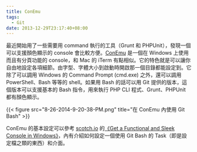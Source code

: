 ```yaml
---
title: ConEmu
tags:
  - Git
date: 2013-12-29T23:17:40+08:00
---
```


最近開始用了一些需要用 command 執行的工具（Grunt 和 PHPUnit），發現一個可以支援顏色顯示的 console 會比較方便。[ConEmu](https://code.google.com/p/conemu-maximus5/) 是一個在 Windows 上使用而且有分頁功能的 console，和 Mac 的 iTerm 有點相似。它的特色就是可以讓你自由地設定各項細節。由字型、字體大小到啟動時開啟那一個目錄都能設定到。它除了可以調用 Windows 的 Command Prompt (cmd.exe) 之外，還可以調用 PowerShell、Bash 等等的 shell。如果用 Bash 的話可以用 Git 提供的版本，這個版本可以支援基本的 Bash 指令，用來執行 PHP CLI 程式、Grunt、PHPUnit 都有顏色顯示。

{{< figure src="8-26-2014-9-20-38-PM.png" title="在 ConEmu 內使用 Git Bash" >}}

ConEmu 的基本設定可以參考 [scotch.io](http://scotch.io/) 的[《Get a Functional and Sleek Console in Windows》](http://scotch.io/bar-talk/get-a-functional-and-sleek-console-in-windows)，內有介紹如何設定一個使用 Git Bash 的 Task（即是設定檔之類的東西）和介面。
